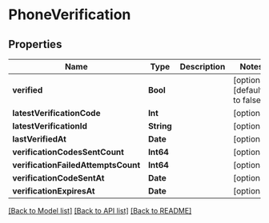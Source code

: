 # PhoneVerification

## Properties
Name | Type | Description | Notes
------------ | ------------- | ------------- | -------------
**verified** | **Bool** |  | [optional] [default to false]
**latestVerificationCode** | **Int** |  | [optional] 
**latestVerificationId** | **String** |  | [optional] 
**lastVerifiedAt** | **Date** |  | [optional] 
**verificationCodesSentCount** | **Int64** |  | [optional] 
**verificationFailedAttemptsCount** | **Int64** |  | [optional] 
**verificationCodeSentAt** | **Date** |  | [optional] 
**verificationExpiresAt** | **Date** |  | [optional] 

[[Back to Model list]](../README.md#documentation-for-models) [[Back to API list]](../README.md#documentation-for-api-endpoints) [[Back to README]](../README.md)


